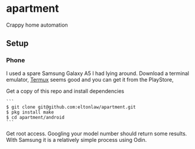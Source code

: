 # apartment

Crappy home automation

## Setup

### Phone


I used a spare Samsung Galaxy A5 I had lying around. Download a terminal emulator, [Termux](https://termux.com/) seems good and you can get it from the PlayStore,

Get a copy of this repo and install dependencies

    ```
    $ git clone git@github.com:eltonlaw/apartment.git
    $ pkg install make
    $ cd apartment/android
    ```

Get root access. Googling your model number should return some results. With Samsung it is a relatively simple process using Odin.
